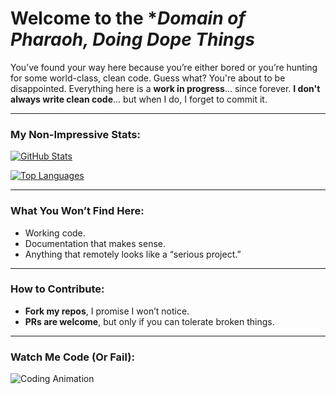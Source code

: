 # Welcome to the **Domain of Pharaoh, Doing Dope Things*
You’ve found your way here because you’re either bored or you’re hunting for some world-class, clean code. Guess what? You're about to be disappointed. Everything here is a **work in progress**... since forever. **I don't always write clean code**… but when I do, I forget to commit it.

---

### My **Non-Impressive** Stats:
[![GitHub Stats](https://github-readme-stats.vercel.app/api?username=yourusername&show_icons=true&hide_title=true&count_private=true&hide=prs&theme=radical)](https://github.com/yourusername)

[![Top Languages](https://github-readme-stats.vercel.app/api/top-langs/?username=yourusername&langs_count=5&theme=radical)](https://github.com/yourusername)

---

### What You Won’t Find Here:
- Working code.
- Documentation that makes sense.
- Anything that remotely looks like a “serious project.”

---

### How to Contribute:
- **Fork my repos**, I promise I won’t notice.
- **PRs are welcome**, but only if you can tolerate broken things.

---

### Watch Me Code (Or Fail):
![Coding Animation](https://media.giphy.com/media/26u4w2XzWWJtprgYc/giphy.gif)
